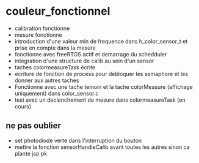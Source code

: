 # couleur_fonctionnel
- calibration fonctionne
- mesure fonctionne
- introduction d'une valeur min de frequence dans h_color_sensor_t et prise en compte dans la mesure
- fonctionne avec freeRTOS actif et demarrage du schedduler
- integration d'une structure de calib au sein d'un sensor
- taches colormeasureTask écrite
- ecriture de fonction de process pour debloquer les semaphore et les donner aux autres taches
- Fonctionne avec une tache temoin et la tache colorMeasure (affichage uniquement) dans color_sensor.c
- test avec un declenchement de mesure dans colormeasureTask (en cours)

## ne pas oublier 
- set photodiode verte dans l'interruption du bouton
- mettre la fonction sensorHandleCalib avant toutes les autres sinon ca plante jsp pk
